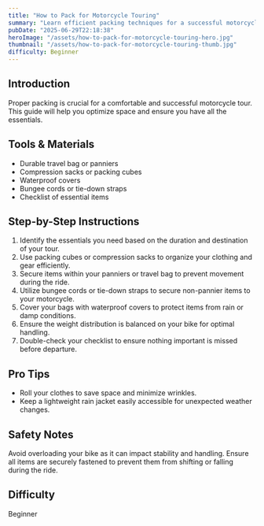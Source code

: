 ```yaml
---
title: "How to Pack for Motorcycle Touring"
summary: "Learn efficient packing techniques for a successful motorcycle tour"
pubDate: "2025-06-29T22:18:38"
heroImage: "/assets/how-to-pack-for-motorcycle-touring-hero.jpg"
thumbnail: "/assets/how-to-pack-for-motorcycle-touring-thumb.jpg"
difficulty: Beginner
---
```


<h2>Introduction</h2>
<p>Proper packing is crucial for a comfortable and successful motorcycle tour. This guide will help you optimize space and ensure you have all the essentials.</p>
<h2>Tools & Materials</h2>
<ul>
  <li>Durable travel bag or panniers</li>
  <li>Compression sacks or packing cubes</li>
  <li>Waterproof covers</li>
  <li>Bungee cords or tie-down straps</li>
  <li>Checklist of essential items</li>
</ul>
<h2>Step-by-Step Instructions</h2>
<ol>
  <li>Identify the essentials you need based on the duration and destination of your tour.</li>
  <li>Use packing cubes or compression sacks to organize your clothing and gear efficiently.</li>
  <li>Secure items within your panniers or travel bag to prevent movement during the ride.</li>
  <li>Utilize bungee cords or tie-down straps to secure non-pannier items to your motorcycle.</li>
  <li>Cover your bags with waterproof covers to protect items from rain or damp conditions.</li>
  <li>Ensure the weight distribution is balanced on your bike for optimal handling.</li>
  <li>Double-check your checklist to ensure nothing important is missed before departure.</li>
</ol>
<h2>Pro Tips</h2>
<ul>
  <li>Roll your clothes to save space and minimize wrinkles.</li>
  <li>Keep a lightweight rain jacket easily accessible for unexpected weather changes.</li>
</ul>
<h2>Safety Notes</h2>
<p>Avoid overloading your bike as it can impact stability and handling. Ensure all items are securely fastened to prevent them from shifting or falling during the ride.</p>
<h2>Difficulty</h2>
<p>Beginner</p>